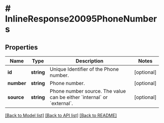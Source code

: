 # # InlineResponse20095PhoneNumbers

## Properties

Name | Type | Description | Notes
------------ | ------------- | ------------- | -------------
**id** | **string** | Unique Identifier of the Phone number. | [optional] 
**number** | **string** | Phone number. | [optional] 
**source** | **string** | Phone number source. The value can be either &#x60;internal&#x60; or &#x60;external&#x60;. | [optional] 

[[Back to Model list]](../../README.md#documentation-for-models) [[Back to API list]](../../README.md#documentation-for-api-endpoints) [[Back to README]](../../README.md)


